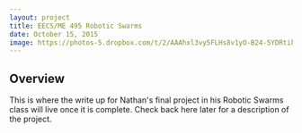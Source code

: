 ```yaml
---
layout: project
title: EECS/ME 495 Robotic Swarms
date: October 15, 2015
image: https://photos-5.dropbox.com/t/2/AAAhxl3vy5FLHs8v1yO-B24-5YDRtikicYV7XD7q462vcQ/12/60692777/jpeg/32x32/1/_/1/2/1001151408.jpg/EKWx_i4Y7xAgASAHKAc/RTCkaXOVOaAWR4xIu9Cbj-5heFz-9WBQZoVCSmF2EeM%2CwxgRuinEqRBabXDGsldK0xRajPWQ7b7Q1bTXjVqReBo%2C93ZWo_GfYPTAcIM0aD9ppZq0p0sJ7vWPbULFVMG6KhE?size=1024x768&size_mode=2
---
```


## Overview
This is where the write up for Nathan's final project in his Robotic Swarms class will live once it is complete. Check back here later for a description of the project.

